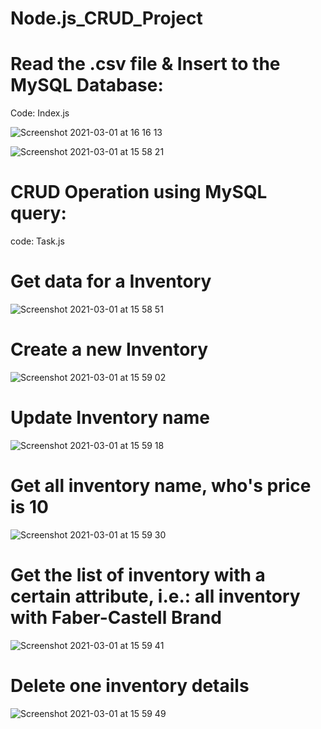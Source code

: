 # Node.js_CRUD_Project

# Read the .csv file & Insert to the MySQL Database:

Code: Index.js

![Screenshot 2021-03-01 at 16 16 13](https://user-images.githubusercontent.com/72803388/109517370-766f4f00-7aa9-11eb-8087-7b42bc2709b0.png)

![Screenshot 2021-03-01 at 15 58 21](https://user-images.githubusercontent.com/72803388/109517639-c4845280-7aa9-11eb-8ee3-d0609afe0fde.png)

# CRUD Operation using MySQL query:

code: Task.js

# Get data for a Inventory

![Screenshot 2021-03-01 at 15 58 51](https://user-images.githubusercontent.com/72803388/109518066-36f53280-7aaa-11eb-9797-ae24553d0ded.png)

# Create a new Inventory

![Screenshot 2021-03-01 at 15 59 02](https://user-images.githubusercontent.com/72803388/109518131-46747b80-7aaa-11eb-91cd-5a21cb8c4684.png)

# Update Inventory name

![Screenshot 2021-03-01 at 15 59 18](https://user-images.githubusercontent.com/72803388/109518237-58561e80-7aaa-11eb-84a2-058e0a654286.png)

# Get all inventory name, who's price is 10

![Screenshot 2021-03-01 at 15 59 30](https://user-images.githubusercontent.com/72803388/109518285-66a43a80-7aaa-11eb-9445-803d06397fc3.png)

# Get the list of inventory with a certain attribute, i.e.: all inventory with Faber-Castell Brand

![Screenshot 2021-03-01 at 15 59 41](https://user-images.githubusercontent.com/72803388/109518327-702da280-7aaa-11eb-81fc-9e255446da53.png)

# Delete one inventory details

![Screenshot 2021-03-01 at 15 59 49](https://user-images.githubusercontent.com/72803388/109518363-77ed4700-7aaa-11eb-9c6f-8e10f742747d.png)
